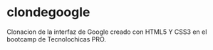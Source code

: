 # clondegoogle
Clonacion de la interfaz de Google creado con HTML5 Y CSS3 en el bootcamp de Tecnolochicas PRO.
